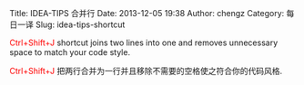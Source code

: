 Title: IDEA-TIPS 合并行
Date: 2013-12-05 19:38
Author: chengz
Category: 每日一译
Slug: idea-tips-shortcut

<span style="color: #ff0000;">Ctrl+Shift+J</span> shortcut joins two
lines into one and removes unnecessary space to match your code style.

<span style="color: #ff0000;">Ctrl+Shift+J</span>
把两行合并为一行并且移除不需要的空格使之符合你的代码风格.
